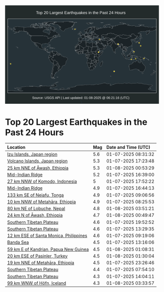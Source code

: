 ![Map](./map.png)

# Top 20 Largest Earthquakes in the Past 24 Hours

| Location | Mag | Date and Time (UTC) |
|:---|:---|:---|
| [Izu Islands, Japan region](https://earthquake.usgs.gov/earthquakes/eventpage/us6000pida) | 5.6 | 01-07-2025 08:31:32 |
| [Volcano Islands, Japan region](https://earthquake.usgs.gov/earthquakes/eventpage/us6000pife) | 5.3 | 01-07-2025 17:23:48 |
| [25 km NNE of Āwash, Ethiopia](https://earthquake.usgs.gov/earthquakes/eventpage/us6000pihw) | 5.3 | 01-08-2025 00:53:29 |
| [Mid-Indian Ridge](https://earthquake.usgs.gov/earthquakes/eventpage/us6000pifb) | 5.2 | 01-07-2025 16:39:00 |
| [27 km NNW of Komodo, Indonesia](https://earthquake.usgs.gov/earthquakes/eventpage/us6000pifl) | 5 | 01-07-2025 17:52:22 |
| [Mid-Indian Ridge](https://earthquake.usgs.gov/earthquakes/eventpage/us6000pifs) | 4.9 | 01-07-2025 16:44:13 |
| [133 km SE of Neiafu, Tonga](https://earthquake.usgs.gov/earthquakes/eventpage/us6000pidi) | 4.9 | 01-07-2025 09:06:56 |
| [10 km NNW of Metahāra, Ethiopia](https://earthquake.usgs.gov/earthquakes/eventpage/us6000pidb) | 4.9 | 01-07-2025 08:25:53 |
| [80 km NE of Lobuche, Nepal](https://earthquake.usgs.gov/earthquakes/eventpage/us6000piij) | 4.8 | 01-08-2025 03:51:21 |
| [24 km N of Āwash, Ethiopia](https://earthquake.usgs.gov/earthquakes/eventpage/us6000pihu) | 4.7 | 01-08-2025 00:49:47 |
| [Southern Tibetan Plateau ](https://earthquake.usgs.gov/earthquakes/eventpage/us6000pigg) | 4.6 | 01-07-2025 19:52:52 |
| [Southern Tibetan Plateau](https://earthquake.usgs.gov/earthquakes/eventpage/us6000pif0) | 4.6 | 01-07-2025 13:29:35 |
| [12 km ESE of Santa Monica, Philippines](https://earthquake.usgs.gov/earthquakes/eventpage/us6000pidf) | 4.6 | 01-07-2025 09:19:06 |
| [Banda Sea](https://earthquake.usgs.gov/earthquakes/eventpage/us6000piez) | 4.5 | 01-07-2025 13:16:06 |
| [59 km E of Kandrian, Papua New Guinea](https://earthquake.usgs.gov/earthquakes/eventpage/us6000pihy) | 4.5 | 01-08-2025 01:08:31 |
| [20 km ESE of Pasinler, Turkey](https://earthquake.usgs.gov/earthquakes/eventpage/us6000pii1) | 4.5 | 01-08-2025 01:30:04 |
| [19 km NNE of Metahāra, Ethiopia](https://earthquake.usgs.gov/earthquakes/eventpage/us6000pihl) | 4.5 | 01-07-2025 23:26:46 |
| [Southern Tibetan Plateau](https://earthquake.usgs.gov/earthquakes/eventpage/us6000pid2) | 4.4 | 01-07-2025 07:54:10 |
| [Southern Tibetan Plateau](https://earthquake.usgs.gov/earthquakes/eventpage/us6000pif3) | 4.3 | 01-07-2025 14:04:11 |
| [99 km WNW of Höfn, Iceland](https://earthquake.usgs.gov/earthquakes/eventpage/us6000piih) | 4.3 | 01-08-2025 03:33:57 |
